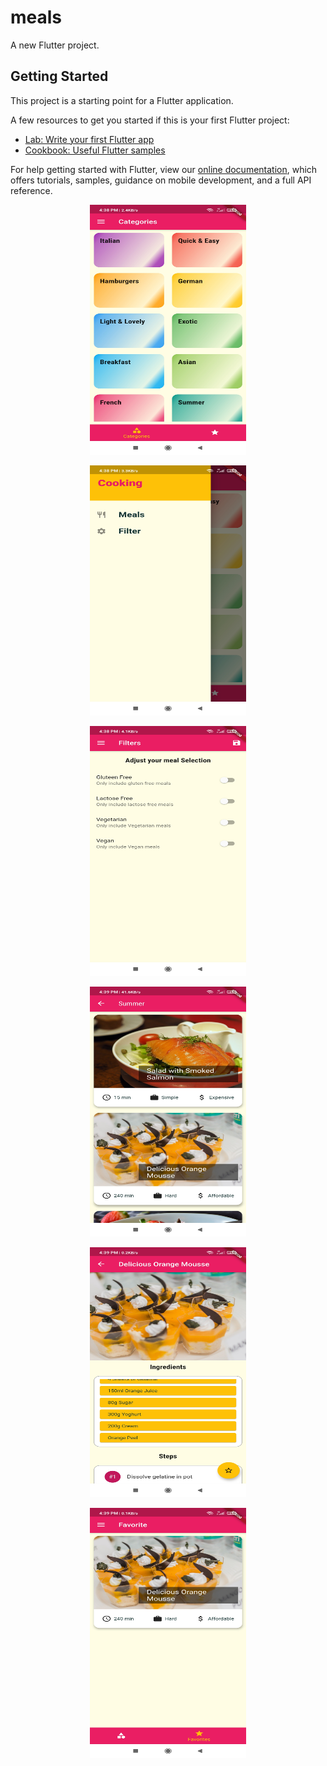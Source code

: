 # meals

A new Flutter project.

## Getting Started

This project is a starting point for a Flutter application.

A few resources to get you started if this is your first Flutter project:

- [Lab: Write your first Flutter app](https://flutter.dev/docs/get-started/codelab)
- [Cookbook: Useful Flutter samples](https://flutter.dev/docs/cookbook)

For help getting started with Flutter, view our
[online documentation](https://flutter.dev/docs), which offers tutorials,
samples, guidance on mobile development, and a full API reference.

<p align ="center">
<img src="https://github.com/GaganVashisht/Food-Zone/blob/7eaa15bf64cb3b4f3c594da2596a77787d8ea739/Meals%20images/Screenshot_2021-05-17-16-38-36-824_com.example.Meals.jpg"  alt="caegory screen" width="250" height="400" /></p>
<p align ="center">
<img src="https://github.com/GaganVashisht/Food-Zone/blob/7eaa15bf64cb3b4f3c594da2596a77787d8ea739/Meals%20images/Screenshot_2021-05-17-16-38-40-137_com.example.Meals.jpg"  alt="side bar" width="250" height="400" /></p>
<p align ="center">
<img src="https://github.com/GaganVashisht/Food-Zone/blob/7eaa15bf64cb3b4f3c594da2596a77787d8ea739/Meals%20images/Screenshot_2021-05-17-16-38-43-379_com.example.Meals.jpg"  alt="filters screen" width="250" height="400" /></p>
<p align ="center">
<img src="https://github.com/GaganVashisht/Food-Zone/blob/7eaa15bf64cb3b4f3c594da2596a77787d8ea739/Meals%20images/Screenshot_2021-05-17-16-39-07-475_com.example.Meals.jpg"  alt="food screen" width="250" height="400" /></p>
<p align ="center">
<img src="https://github.com/GaganVashisht/Food-Zone/blob/7eaa15bf64cb3b4f3c594da2596a77787d8ea739/Meals%20images/Screenshot_2021-05-17-16-39-15-975_com.example.Meals.jpg"  alt="about food" width="250" height="400" /></p>
<p align ="center">
<img src="https://github.com/GaganVashisht/Food-Zone/blob/7eaa15bf64cb3b4f3c594da2596a77787d8ea739/Meals%20images/Screenshot_2021-05-17-16-39-26-080_com.example.Meals.jpg"  alt="favourite screen" width="250" height="400" /></p>
